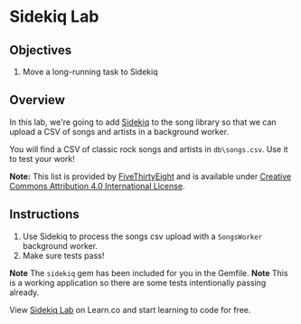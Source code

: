 # Sidekiq Lab

## Objectives

1. Move a long-running task to Sidekiq

## Overview

In this lab, we're going to add [Sidekiq](https://github.com/mperham/sidekiq) to the song library so that we can upload a CSV of songs and artists in a background worker.

You will find a CSV of classic rock songs and artists in `db\songs.csv`. Use it to test your work!

**Note:** This list is provided by [FiveThirtyEight](https://github.com/fivethirtyeight/data/blob/master/classic-rock/classic-rock-song-list.csv) and is available under [Creative Commons Attribution 4.0 International License](http://creativecommons.org/licenses/by/4.0/).

## Instructions

1. Use Sidekiq to process the songs csv upload with a `SongsWorker` background worker.
2. Make sure tests pass!

**Note** The `sidekiq` gem has been included for you in the Gemfile.
**Note** This is a working application so there are some tests intentionally passing already.

<p data-visibility='hidden'>View <a href='https://learn.co/lessons/rails-sidekiq-lab' title='Sidekiq Lab'>Sidekiq Lab</a> on Learn.co and start learning to code for free.</p>


